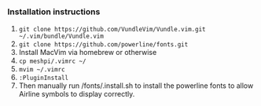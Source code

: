 ### Installation instructions

1. `git clone https://github.com/VundleVim/Vundle.vim.git ~/.vim/bundle/Vundle.vim`
2. `git clone https://github.com/powerline/fonts.git` 
3. Install MacVim via homebrew or otherwise
4. `cp meshpi/.vimrc ~/`
5. `mvim ~/.vimrc`
6. `:PluginInstall`
7. Then manually run /fonts/.install.sh to install the powerline fonts to allow Airline symbols to display correctly.
